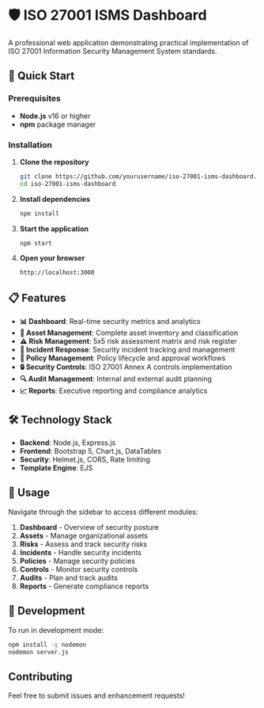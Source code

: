 # 🛡️ ISO 27001 ISMS Dashboard

A professional web application demonstrating practical implementation of ISO 27001 Information Security Management System standards.

## 🚀 Quick Start

### Prerequisites
- **Node.js** v16 or higher
- **npm** package manager

### Installation

1. **Clone the repository**
   ```bash
   git clone https://github.com/yourusername/iso-27001-isms-dashboard.git
   cd iso-27001-isms-dashboard
   ```

2. **Install dependencies**
   ```bash
   npm install
   ```

3. **Start the application**
   ```bash
   npm start
   ```

4. **Open your browser**
   ```
   http://localhost:3000
   ```

## 📋 Features

- **📊 Dashboard**: Real-time security metrics and analytics
- **🏢 Asset Management**: Complete asset inventory and classification
- **⚠️ Risk Management**: 5x5 risk assessment matrix and risk register
- **🚨 Incident Response**: Security incident tracking and management
- **📑 Policy Management**: Policy lifecycle and approval workflows
- **🔒 Security Controls**: ISO 27001 Annex A controls implementation
- **🔍 Audit Management**: Internal and external audit planning
- **📈 Reports**: Executive reporting and compliance analytics

## 🛠️ Technology Stack

- **Backend**: Node.js, Express.js
- **Frontend**: Bootstrap 5, Chart.js, DataTables
- **Security**: Helmet.js, CORS, Rate limiting
- **Template Engine**: EJS

## 🎯 Usage

Navigate through the sidebar to access different modules:

1. **Dashboard** - Overview of security posture
2. **Assets** - Manage organizational assets
3. **Risks** - Assess and track security risks
4. **Incidents** - Handle security incidents
5. **Policies** - Manage security policies
6. **Controls** - Monitor security controls
7. **Audits** - Plan and track audits
8. **Reports** - Generate compliance reports

## 🔧 Development

To run in development mode:
```bash
npm install -g nodemon
nodemon server.js
```

##  Contributing

Feel free to submit issues and enhancement requests!
